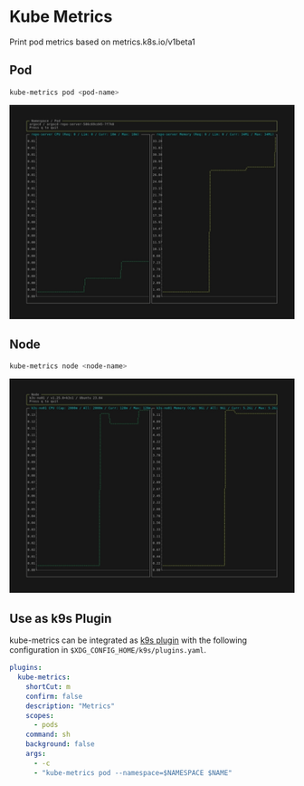 # Kube Metrics

Print pod metrics based on metrics.k8s.io/v1beta1

## Pod

```bash
kube-metrics pod <pod-name>
```

[![pod.gif](docs/pod.png)](docs/pod.gif)

## Node

```bash
kube-metrics node <node-name>
```

[![node.gif](docs/node.png)](docs/node.gif)

## Use as k9s Plugin

kube-metrics can be integrated as [k9s plugin](https://k9scli.io/topics/plugins/) with the following configuration in `$XDG_CONFIG_HOME/k9s/plugins.yaml`.

```yaml
plugins:
  kube-metrics:
    shortCut: m
    confirm: false
    description: "Metrics"
    scopes:
      - pods
    command: sh
    background: false
    args:
      - -c
      - "kube-metrics pod --namespace=$NAMESPACE $NAME"
```
